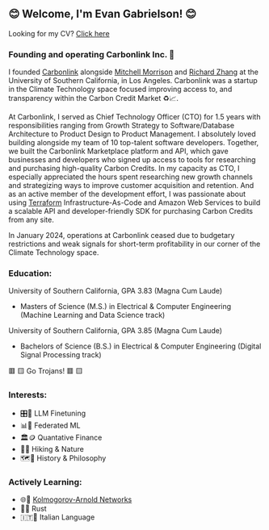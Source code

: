 ## 😊 Welcome, I'm Evan Gabrielson! 😊 

Looking for my CV? [Click here](https://github.com/evangabe/evangabe/blob/dee5c24a727a2ea39c9132c0c95db1e79de97dbc/EG_2024_2.pdf)

### Founding and operating Carbonlink Inc. 🌿
I founded [Carbonlink](https://www.carbonlink.io/) alongside [Mitchell Morrison](https://www.linkedin.com/in/mitchell-morrison2024/) and [Richard Zhang](https://www.linkedin.com/in/richard-zhang139/) at the University of Southern California, in Los Angeles. Carbonlink was a startup in the Climate Technology space focused improving access to, and transparency within the Carbon Credit Market ♻️📈.

At Carbonlink, I served as Chief Technology Officer (CTO) for 1.5 years with responsibilities ranging from Growth Strategy to Software/Database Architecture to Product Design to Product Management. I absolutely loved building alongside my team of 10 top-talent software developers. Together, we built the Carbonlink Marketplace platform and API, which gave businesses and developers who signed up access to tools for researching and purchasing high-quality Carbon Credits. In my capacity as CTO, I especially appreciated the hours spent researching new growth channels and strategizing ways to improve customer acquisition and retention. And as an active member of the development effort, I was passionate about using [Terraform](https://developer.hashicorp.com/terraform/tutorials/aws-get-started) Infrastructure-As-Code and Amazon Web Services to build a scalable API and developer-friendly SDK for purchasing Carbon Credits from any site.

In January 2024, operations at Carbonlink ceased due to budgetary restrictions and weak signals for short-term profitability in our corner of the Climate Technology space.

### Education:

University of Southern California, GPA 3.83 (Magna Cum Laude)
  - Masters of Science (M.S.) in Electrical & Computer Engineering (Machine Learning and Data Science track)

University of Southern California, GPA 3.85 (Magna Cum Laude)
  - Bachelors of Science (B.S.) in Electrical & Computer Engineering (Digital Signal Processing track)

🟥 🟨 Go Trojans! 🟥 🟨

### Interests: 

  - 🎛️🔢 LLM Finetuning
  - 📊📲 Federated ML
  - 🏛️🪙 Quantative Finance
  - 🥾🌱 Hiking & Nature 
  - 🗺️📖 History & Philosophy

### Actively Learning:

  - 🌐📶 [Kolmogorov-Arnold Networks](https://arxiv.org/pdf/2404.19756)
  - 🦀✨ Rust
  - 🇮🇹🤌 Italian Language
